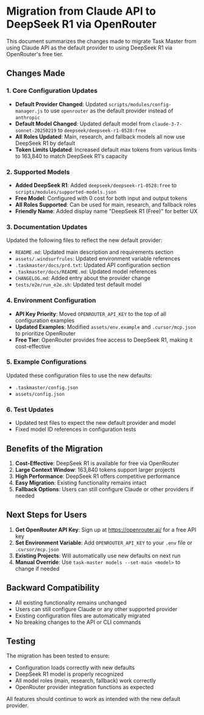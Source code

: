 # Migration from Claude API to DeepSeek R1 via OpenRouter

This document summarizes the changes made to migrate Task Master from using Claude API as the default provider to using DeepSeek R1 via OpenRouter's free tier.

## Changes Made

### 1. Core Configuration Updates

- **Default Provider Changed**: Updated `scripts/modules/config-manager.js` to use `openrouter` as the default provider instead of `anthropic`
- **Default Model Changed**: Updated default model from `claude-3-7-sonnet-20250219` to `deepseek/deepseek-r1-0528:free`
- **All Roles Updated**: Main, research, and fallback models all now use DeepSeek R1 by default
- **Token Limits Updated**: Increased default max tokens from various limits to 163,840 to match DeepSeek R1's capacity

### 2. Supported Models

- **Added DeepSeek R1**: Added `deepseek/deepseek-r1-0528:free` to `scripts/modules/supported-models.json`
- **Free Model**: Configured with 0 cost for both input and output tokens
- **All Roles Supported**: Can be used for main, research, and fallback roles
- **Friendly Name**: Added display name "DeepSeek R1 (Free)" for better UX

### 3. Documentation Updates

Updated the following files to reflect the new default provider:

- `README.md`: Updated main description and requirements section
- `assets/.windsurfrules`: Updated environment variable references
- `.taskmaster/docs/prd.txt`: Updated API configuration section
- `.taskmaster/docs/README.md`: Updated model references
- `CHANGELOG.md`: Added entry about the provider change
- `tests/e2e/run_e2e.sh`: Updated test default model

### 4. Environment Configuration

- **API Key Priority**: Moved `OPENROUTER_API_KEY` to the top of all configuration examples
- **Updated Examples**: Modified `assets/env.example` and `.cursor/mcp.json` to prioritize OpenRouter
- **Free Tier**: OpenRouter provides free access to DeepSeek R1, making it cost-effective

### 5. Example Configurations

Updated these configuration files to use the new defaults:
- `.taskmaster/config.json`
- `assets/config.json`

### 6. Test Updates

- Updated test files to expect the new default provider and model
- Fixed model ID references in configuration tests

## Benefits of the Migration

1. **Cost-Effective**: DeepSeek R1 is available for free via OpenRouter
2. **Large Context Window**: 163,840 tokens support larger projects
3. **High Performance**: DeepSeek R1 offers competitive performance
4. **Easy Migration**: Existing functionality remains intact
5. **Fallback Options**: Users can still configure Claude or other providers if needed

## Next Steps for Users

1. **Get OpenRouter API Key**: Sign up at https://openrouter.ai/ for a free API key
2. **Set Environment Variable**: Add `OPENROUTER_API_KEY` to your `.env` file or `.cursor/mcp.json`
3. **Existing Projects**: Will automatically use new defaults on next run
4. **Manual Override**: Use `task-master models --set-main <model>` to change if needed

## Backward Compatibility

- All existing functionality remains unchanged
- Users can still configure Claude or any other supported provider
- Existing configuration files are automatically migrated
- No breaking changes to the API or CLI commands

## Testing

The migration has been tested to ensure:
- Configuration loads correctly with new defaults
- DeepSeek R1 model is properly recognized
- All model roles (main, research, fallback) work correctly
- OpenRouter provider integration functions as expected

All features should continue to work as intended with the new default provider. 